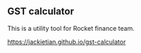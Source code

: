 ## GST calculator

This is a utility tool for Rocket finance team.

https://jackietian.github.io/gst-calculator
